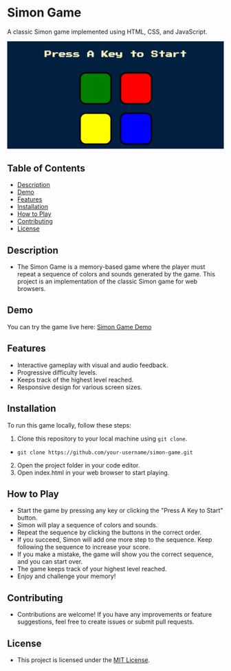 # Simon Game

A classic Simon game implemented using HTML, CSS, and JavaScript.

![Simon Game](https://github.com/Ibrahim99575/Simon-Game/blob/6dfdd28be1e8f000c3e7daf6c1dc09fb7fcba49a/simon-home-page.png)

## Table of Contents

- [Description](#description)
- [Demo](#demo)
- [Features](#features)
- [Installation](#installation)
- [How to Play](#how-to-play)
- [Contributing](#contributing)
- [License](#license)

## Description

- The Simon Game is a memory-based game where the player must repeat a sequence of colors and sounds generated by the game. This project is an implementation of the classic Simon game for web browsers.

## Demo

You can try the game live here: [Simon Game Demo](https://ibrahim99575.github.io/Simon-Game/)

## Features

- Interactive gameplay with visual and audio feedback.
- Progressive difficulty levels.
- Keeps track of the highest level reached.
- Responsive design for various screen sizes.

## Installation

To run this game locally, follow these steps:

1. Clone this repository to your local machine using `git clone`.
- `git clone https://github.com/your-username/simon-game.git`

2. Open the project folder in your code editor.
3. Open index.html in your web browser to start playing.

## How to Play
- Start the game by pressing any key or clicking the "Press A Key to Start" button.
- Simon will play a sequence of colors and sounds.
- Repeat the sequence by clicking the buttons in the correct order.
- If you succeed, Simon will add one more step to the sequence. Keep following the sequence to increase your score.
- If you make a mistake, the game will show you the correct sequence, and you can start over.
- The game keeps track of your highest level reached.
- Enjoy and challenge your memory!

## Contributing
- Contributions are welcome! If you have any improvements or feature suggestions, feel free to create issues or submit pull requests.

## License
- This project is licensed under the <a href="https://github.com/Ibrahim99575/web-drum-play/blob/fd574d3b7ff978c83c95bece92f8c7ba4486b120/LICENSE/">MIT License</a>.

